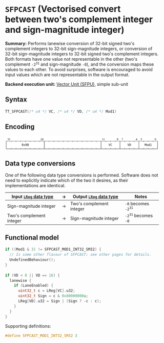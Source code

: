 # `SFPCAST` (Vectorised convert between two's complement integer and sign-magnitude integer)

**Summary:** Performs lanewise conversion of 32-bit signed two's complement integers to 32-bit sign-magnitude integers, or conversion of 32-bit sign-magnitude integers to 32-bit signed two's complement integers. Both formats have one value not representable in the other (two's complement <code>-2<sup>31</sup></code> and sign-magnitude `-0`), and the conversion maps these values to each other. To avoid surprises, software is encouraged to avoid input values which are not representable in the output format.

**Backend execution unit:** [Vector Unit (SFPU)](VectorUnit.md), simple sub-unit

## Syntax

```c
TT_SFPCAST(/* u4 */ VC, /* u4 */ VD, /* u4 */ Mod1)
```

## Encoding

![](../../../Diagrams/Out/Bits32_SFPCAST.svg)

## Data type conversions

One of the following data type conversions is performed. Software does not need to explicitly indicate which of the two it desires, as their implementations are identical.

|Input [`LReg` data type](LReg.md#data-type)|→|Output [`LReg` data type](LReg.md#data-type)|Notes|
|---|---|---|---|
|Sign-magnitude integer|→|Two's complement integer|`-0` becomes <code>-2<sup>31</sup></code>|
|Two's complement integer|→|Sign-magnitude integer|<code>-2<sup>31</sup></code> becomes `-0`|

## Functional model

```c
if ((Mod1 & 3) != SFPCAST_MOD1_INT32_SM32) {
  // Is some other flavour of SFPCAST; see other pages for details.
  UndefinedBehaviour();
}

if (VD < 8 || VD == 16) {
  lanewise {
    if (LaneEnabled) {
      uint32_t c = LReg[VC].u32;
      uint32_t Sign = c & 0x80000000u;
      LReg[VD].u32 = Sign | (Sign ? -c : c);
    }
  }
}
```

Supporting definitions:
```c
#define SFPCAST_MOD1_INT32_SM32 3
```
